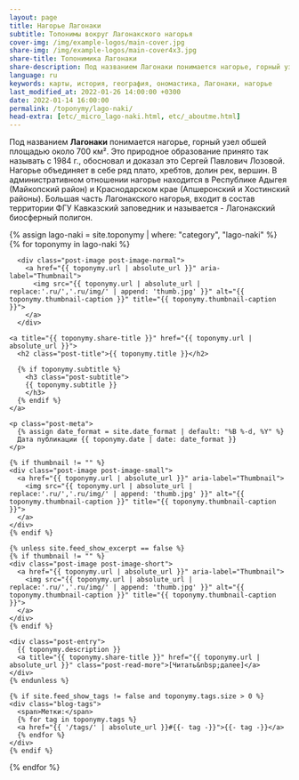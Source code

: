 ```yaml
---
layout: page
title: Нагорье Лагонаки
subtitle: Топонимы вокруг Лагонакского нагорья
cover-img: /img/example-logos/main-cover.jpg
share-img: /img/example-logos/main-cover4x3.jpg
share-title: Топонимика Лагонаки
share-description: Под названием Лагонаки понимается нагорье, горный узел обшей площадью около 700 км². Это природное образование принято так называть с 1984 г.
language: ru
keywords: карты, история, география, ономастика, Лагонаки, нагорье
last_modified_at: 2022-01-26 14:00:00 +0300
date: 2022-01-14 16:00:00
permalink: /toponymy/lago-naki/
head-extra: [etc/_micro_lago-naki.html, etc/_aboutme.html]
---
```

Под названием **Лагонаки** понимается нагорье, горный узел обшей площадью около 700 км². Это природное образование принято так называть с 1984 г., обосновал и доказал это Сергей Павлович Лозовой. Нагорье объединяет в себе ряд плато, хребтов, долин рек, вершин. В административном отношении нагорье находится в Республике Адыгея (Майкопский район) и Краснодарском крае (Апшеронский и Хостинский районы). Большая часть Лагонакского нагорья, входит в состав территории ФГУ Кавказский заповедник и называется - Лагонакский биосферный полигон.

<div class="posts-list">
  {% assign lago-naki = site.toponymy | where: "category", "lago-naki" %}
  {% for toponymy in lago-naki %}
  <article class="post-preview">

  <!--    {%- capture thumbnail -%}
        {% if toponymy.thumbnail-img %}
          {{ toponymy.thumbnail-img }}
        {% elsif toponymy.cover-img %}
          {% if toponymy.cover-img.first %}
            {{ toponymy.cover-img[0].first.first }}
          {% else %}
            {{ toponymy.cover-img }}
          {% endif %}
        {% else %}
        {% endif %}
      {% endcapture %}
      {% assign thumbnail=thumbnail | strip %}

      {% if site.feed_show_excerpt == false %}
      {% if thumbnail != "" %} -->
      <div class="post-image post-image-normal">
        <a href="{{ toponymy.url | absolute_url }}" aria-label="Thumbnail">
          <img src="{{ toponymy.url | absolute_url | replace:'.ru/','.ru/img/' | append: 'thumb.jpg' }}" alt="{{ toponymy.thumbnail-caption }}" title="{{ toponymy.thumbnail-caption }}">
        </a>
      </div>
  <!--    {% endif %}
      {% endif %} -->

    <a title="{{ toponymy.share-title }}" href="{{ toponymy.url | absolute_url }}">
      <h2 class="post-title">{{ toponymy.title }}</h2>

      {% if toponymy.subtitle %}
        <h3 class="post-subtitle">
        {{ toponymy.subtitle }}
        </h3>
      {% endif %}
    </a>

    <p class="post-meta">
      {% assign date_format = site.date_format | default: "%B %-d, %Y" %}
      Дата публикации {{ toponymy.date | date: date_format }}
    </p>

    {% if thumbnail != "" %}
    <div class="post-image post-image-small">
      <a href="{{ toponymy.url | absolute_url }}" aria-label="Thumbnail">
        <img src="{{ toponymy.url | absolute_url | replace:'.ru/','.ru/img/' | append: 'thumb.jpg' }}" alt="{{ toponymy.thumbnail-caption }}" title="{{ toponymy.thumbnail-caption }}">
      </a>
    </div>
    {% endif %}

    {% unless site.feed_show_excerpt == false %}
    {% if thumbnail != "" %}
    <div class="post-image post-image-short">
      <a href="{{ toponymy.url | absolute_url }}" aria-label="Thumbnail">
        <img src="{{ toponymy.url | absolute_url | replace:'.ru/','.ru/img/' | append: 'thumb.jpg' }}" alt="{{ toponymy.thumbnail-caption }}" title="{{ toponymy.thumbnail-caption }}">
      </a>
    </div>
    {% endif %}

    <div class="post-entry">
      {{ toponymy.description }}
      <a title="{{ toponymy.share-title }}" href="{{ toponymy.url | absolute_url }}" class="post-read-more">[Читать&nbsp;далее]</a>
    </div>
    {% endunless %}

    {% if site.feed_show_tags != false and toponymy.tags.size > 0 %}
    <div class="blog-tags">
      <span>Метки:</span>
      {% for tag in toponymy.tags %}
      <a href="{{ '/tags/' | absolute_url }}#{{- tag -}}">{{- tag -}}</a>
      {% endfor %}
    </div>
    {% endif %}

   </article>
  {% endfor %}
</div>

